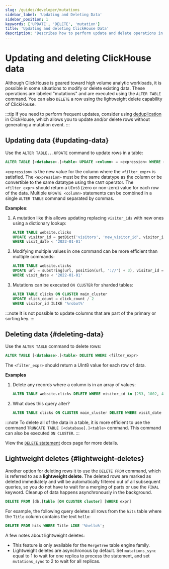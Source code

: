 ```yaml
---
slug: /guides/developer/mutations
sidebar_label: 'Updating and Deleting Data'
sidebar_position: 1
keywords: ['UPDATE', 'DELETE', 'mutation']
title: 'Updating and deleting ClickHouse Data'
description: 'Describes how to perform update and delete operations in ClickHouse'
---
```


# Updating and deleting ClickHouse data

Although ClickHouse is geared toward high volume analytic workloads, it is possible in some situations to modify or delete existing data.  These operations are labeled "mutations" and are executed using the `ALTER TABLE` command. You can also `DELETE` a row using the lightweight
delete capability of ClickHouse.

:::tip
If you need to perform frequent updates, consider using [deduplication](../developer/deduplication.md) in ClickHouse, which allows you to update and/or delete rows without generating a mutation event.
:::

## Updating data {#updating-data}

Use the `ALTER TABLE...UPDATE` command to update rows in a table:

```sql
ALTER TABLE [<database>.]<table> UPDATE <column> = <expression> WHERE <filter_expr>
```

`<expression>` is the new value for the column where the `<filter_expr>` is satisfied.  The `<expression>` must be the same datatype as the column or be convertible to the same datatype using the `CAST` operator.  The `<filter_expr>` should return a `UInt8` (zero or non-zero) value for each row of the data.  Multiple `UPDATE <column>` statements can be combined in a single `ALTER TABLE` command separated by commas.

**Examples**:

 1.  A mutation like this allows updating replacing `visitor_ids` with new ones using a dictionary lookup:

     ```sql
     ALTER TABLE website.clicks
     UPDATE visitor_id = getDict('visitors', 'new_visitor_id', visitor_id)
     WHERE visit_date < '2022-01-01'
     ```

2.   Modifying multiple values in one command can be more efficient than multiple commands:

     ```sql
     ALTER TABLE website.clicks
     UPDATE url = substring(url, position(url, '://') + 3), visitor_id = new_visit_id
     WHERE visit_date < '2022-01-01'
     ```

3.  Mutations can be executed `ON CLUSTER` for sharded tables:

     ```sql
     ALTER TABLE clicks ON CLUSTER main_cluster
     UPDATE click_count = click_count / 2
     WHERE visitor_id ILIKE '%robot%'
     ```

:::note
It is not possible to update columns that are part of the primary or sorting key.
:::

## Deleting data {#deleting-data}

Use the `ALTER TABLE` command to delete rows:

```sql
ALTER TABLE [<database>.]<table> DELETE WHERE <filter_expr>
```

The `<filter_expr>` should return a UInt8 value for each row of data.

**Examples**

1. Delete any records where a column is in an array of values:
    ```sql
    ALTER TABLE website.clicks DELETE WHERE visitor_id in (253, 1002, 4277)
    ```

2.  What does this query alter?
    ```sql
    ALTER TABLE clicks ON CLUSTER main_cluster DELETE WHERE visit_date < '2022-01-02 15:00:00' AND page_id = '573'
    ```

:::note
To delete all of the data in a table, it is more efficient to use the command `TRUNCATE TABLE [<database].]<table>` command.  This command can also be executed `ON CLUSTER`.
:::

View the [`DELETE` statement](/sql-reference/statements/delete.md) docs page for more details.

## Lightweight deletes {#lightweight-deletes}

Another option for deleting rows it to use the `DELETE FROM` command, which is referred to as a **lightweight delete**. The deleted rows are marked as deleted immediately and will be automatically filtered out of all subsequent queries, so you do not have to wait for a merging of parts or use the `FINAL` keyword. Cleanup of data happens asynchronously in the background.

``` sql
DELETE FROM [db.]table [ON CLUSTER cluster] [WHERE expr]
```

For example, the following query deletes all rows from the `hits` table where the `Title` column contains the text `hello`:

```sql
DELETE FROM hits WHERE Title LIKE '%hello%';
```

A few notes about lightweight deletes:
- This feature is only available for the `MergeTree` table engine family.
- Lightweight deletes are asynchronous by default. Set `mutations_sync` equal to 1 to wait for one replica to process the statement, and set `mutations_sync` to 2 to wait for all replicas.

